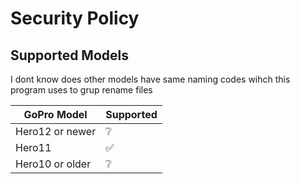 # Security Policy

## Supported Models

I dont know does other models have same naming codes wihch this program uses to grup rename files 

| GoPro Model     | Supported          |
| -------         | ------------------ |
| Hero12 or newer | :grey_question:    |
| Hero11          | :white_check_mark: |
| Hero10 or older | :grey_question:    |
